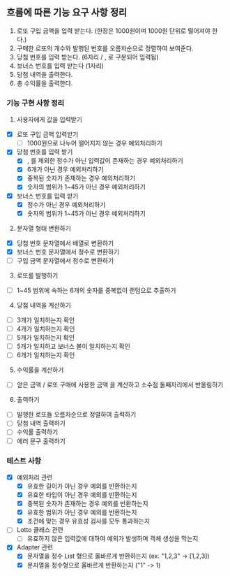 ## 흐름에 따른 기능 요구 사항 정리
1. 로또 구입 금액을 입력 받는다. (한장은 1000원이며 1000원 단위로 떨어져야 한다.)
2. 구매한 로또의 개수와 발행된 번호를 오름차순으로 정렬하여 보여준다.
3. 당첨 번호를 입력 받는다. (6자리 / , 로 구분되어 입력됨)
4. 보너스 번호를 입력 받는다 (1자리)
5. 당첨 내역을 출력한다.
6. 총 수익률을 출력한다.

### 기능 구현 사항 정리

1. 사용자에게 값을 입력받기
- [x] 로또 구입 금액 입력받기
  - [ ] 1000원으로 나누어 떨어지지 않는 경우 예외처리하기
- [x] 당첨 번호를 입력 받기
  - [x] , 를 제외한 정수가 아닌 입력값이 존재하는 경우 예외처리하기
  - [x] 6개가 아닌 경우 예외처리하기
  - [x] 중복된 숫자가 존재하는 경우 예외처리하기
  - [x] 숫자의 범위가 1~45가 아닌 경우 예외처리하기
- [x] 보너스 번호를 입력 받기
  - [x] 정수가 아닌 경우 예외처리하기
  - [x] 숫자의 범위가 1~45가 아닌 경우 예외처리하기

2. 문자열 형태 변환하기
- [x] 당첨 번호 문자열에서 배열로 변환하기
- [x] 보너스 번호 문자열에서 정수로 변환하기
- [ ] 구입 금액 문자열에서 정수로 변환하기

3. 로또를 발행하기
- [ ] 1~45 범위에 속하는 6개의 숫자를 중복없이 랜덤으로 추출하기

4. 당첨 내역을 계산하기
- [ ] 3개가 일치하는지 확인
- [ ] 4개가 일치하는지 확인
- [ ] 5개가 일치하는지 확인
- [ ] 5개가 일치하고 보너스 볼이 일치하는지 확인
- [ ] 6개가 일치하는지 확인

5. 수익률을 계산하기
- [ ] 얻은 금액 / 로또 구매에 사용한 금액 을 계산하고 소수점 둘째자리에서 반올림하기

6. 출력하기
- [ ] 발행한 로또들 오름차순으로 정렬하여 출력하기
- [ ] 당첨 내역 출력하기
- [ ] 수익률 출력하기
- [ ] 에러 문구 출력하기

### 테스트 사항
- [x] 예외처리 관련
  - [x] 유효한 길이가 아닌 경우 예외를 반환하는지
  - [x] 유효한 타입이 아닌 경우 예외를 반환하는지
  - [x] 중복된 숫자가 존재하는 경우 예외를 반환하는지
  - [x] 유효한 범위가 아닌 경우 예외를 반환하는지
  - [x] 조건에 맞는 경우 유효성 검사를 모두 통과하는지

- [ ] Lotto 클래스 관련
  - [ ] 유효하지 않은 입력값에 대하여 예외가 발생하며 객체 생성을 막는지

- [x] Adapter 관련
  - [x] 문자열을 정수 List 형으로 올바르게 반환하는지 (ex. "1,2,3" -> [1,2,3])
  - [x] 문자열을 정수형으로 올바르게 반환하는지 ("1" -> 1)